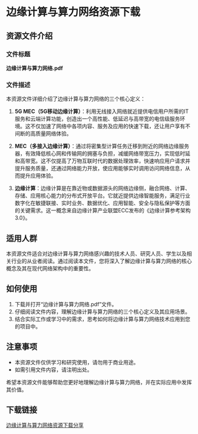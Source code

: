 # 边缘计算与算力网络资源下载

## 资源文件介绍

### 文件标题
**边缘计算与算力网络.pdf**

### 文件描述
本资源文件详细介绍了边缘计算与算力网络的三个核心定义：

1. **5G MEC（5G移动边缘计算）**：利用无线接入网络就近提供电信用户所需的IT服务和云端计算功能，创造出一个高性能、低延迟与高带宽的电信级服务环境。这不仅加速了网络中各项内容、服务及应用的快速下载，还让用户享有不间断的高质量网络体验。

2. **MEC（多接入边缘计算）**：通过将密集型计算任务迁移到附近的网络边缘服务器，有效降低核心网和传输网的拥塞与负担，减缓网络带宽压力，实现低时延和高带宽。这不仅提高了万物互联时代的数据处理效率，快速响应用户请求并提升服务质量，还通过网络能力开放，使应用能够实时调用访问网络信息，从而提升应用体验。

3. **边缘计算**：边缘计算是在靠近物或数据源头的网络边缘侧，融合网络、计算、存储、应用核心能力的分布式开放平台。它就近提供边缘智能服务，满足行业数字化在敏捷联接、实时业务、数据优化、应用智能、安全与隐私保护等方面的关键需求。这一概念来自边缘计算产业联盟ECC发布的《边缘计算参考架构3.0》。

## 适用人群
本资源文件适合对边缘计算与算力网络感兴趣的技术人员、研究人员、学生以及相关行业的从业者阅读。通过阅读本文件，您将深入了解边缘计算与算力网络的核心概念及其在现代网络架构中的重要性。

## 如何使用
1. 下载并打开“边缘计算与算力网络.pdf”文件。
2. 仔细阅读文件内容，理解边缘计算与算力网络的三个核心定义及其应用场景。
3. 结合实际工作或学习中的需求，思考如何将边缘计算与算力网络技术应用到您的项目中。

## 注意事项
- 本资源文件仅供学习和研究使用，请勿用于商业用途。
- 如需引用文件内容，请注明出处。

希望本资源文件能够帮助您更好地理解边缘计算与算力网络，并在实际应用中发挥其价值。

## 下载链接

[边缘计算与算力网络资源下载分享](https://pan.quark.cn/s/41f5be40967e)